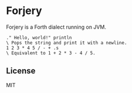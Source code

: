 # Forjery

Forjery is a Forth dialect running on JVM.

```forth
." Hello, world!" println
\ Pops the string and print it with a newline.
1 2 3 * 4 5 / - + .s
\ Equivalent to 1 + 2 * 3 - 4 / 5.
```

## License

MIT
